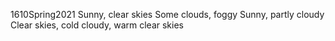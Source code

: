 1610Spring2021
Sunny, clear skies
Some clouds, foggy
Sunny, partly cloudy
Clear skies, cold
cloudy, warm
clear skies